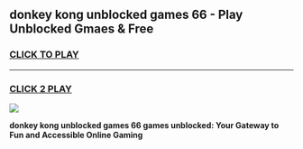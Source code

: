 
## donkey kong unblocked games 66 - Play Unblocked Gmaes & Free
<h3>
<a href="https://news.freeplayer.one?title=donkey_kong_unblocked_games_66&ref=23F">CLICK TO PLAY</a></h3>
<hr>

<h3>
<a href="https://news.freeplayer.one?title=donkey_kong_unblocked_games_66&ref=23F">CLICK 2 PLAY</a>
  
</h3>

<a href="https://news.freeplayer.one?title=donkey_kong_unblocked_games_66&ref=23F/"><img src="https://clearcache.store/games.png"></a>


**donkey kong unblocked games 66 games unblocked: Your Gateway to Fun and Accessible Online Gaming**
